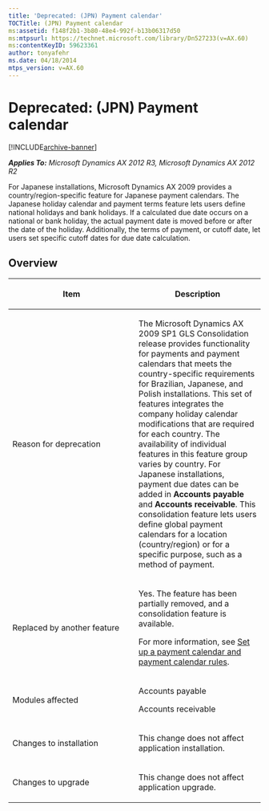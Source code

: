```yaml
---
title: 'Deprecated: (JPN) Payment calendar'
TOCTitle: (JPN) Payment calendar
ms:assetid: f148f2b1-3b80-48e4-992f-b13b06317d50
ms:mtpsurl: https://technet.microsoft.com/library/Dn527233(v=AX.60)
ms:contentKeyID: 59623361
author: tonyafehr
ms.date: 04/18/2014
mtps_version: v=AX.60
---
```


# Deprecated: (JPN) Payment calendar 


[!INCLUDE[archive-banner](includes/archive-banner.md)]


_**Applies To:** Microsoft Dynamics AX 2012 R3, Microsoft Dynamics AX 2012 R2_

For Japanese installations, Microsoft Dynamics AX 2009 provides a country/region-specific feature for Japanese payment calendars. The Japanese holiday calendar and payment terms feature lets users define national holidays and bank holidays. If a calculated due date occurs on a national or bank holiday, the actual payment date is moved before or after the date of the holiday. Additionally, the terms of payment, or cutoff date, let users set specific cutoff dates for due date calculation.

## Overview

<table>
<colgroup>
<col style="width: 50%" />
<col style="width: 50%" />
</colgroup>
<thead>
<tr class="header">
<th><p>Item</p></th>
<th><p>Description</p></th>
</tr>
</thead>
<tbody>
<tr class="odd">
<td><p>Reason for deprecation</p></td>
<td><p>The Microsoft Dynamics AX 2009 SP1 GLS Consolidation release provides functionality for payments and payment calendars that meets the country-specific requirements for Brazilian, Japanese, and Polish installations. This set of features integrates the company holiday calendar modifications that are required for each country. The availability of individual features in this feature group varies by country. For Japanese installations, payment due dates can be added in <strong>Accounts payable</strong> and <strong>Accounts receivable</strong>. This consolidation feature lets users define global payment calendars for a location (country/region) or for a specific purpose, such as a method of payment.</p></td>
</tr>
<tr class="even">
<td><p>Replaced by another feature</p></td>
<td><p>Yes. The feature has been partially removed, and a consolidation feature is available.</p>
<p>For more information, see <a href="set-up-a-payment-calendar-and-payment-calendar-rules.md">Set up a payment calendar and payment calendar rules</a>.</p></td>
</tr>
<tr class="odd">
<td><p>Modules affected</p></td>
<td><p>Accounts payable</p>
<p>Accounts receivable</p></td>
</tr>
<tr class="even">
<td><p>Changes to installation</p></td>
<td><p>This change does not affect application installation.</p></td>
</tr>
<tr class="odd">
<td><p>Changes to upgrade</p></td>
<td><p>This change does not affect application upgrade.</p></td>
</tr>
</tbody>
</table>

  



